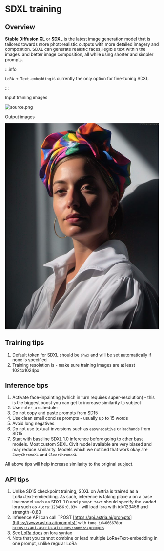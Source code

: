 # SDXL training
## Overview

**Stable Diffusion XL** or **SDXL** is the latest image generation model that is tailored towards more photorealistic outputs with more detailed imagery and composition. SDXL can generate realistic faces, legible text within the images, and better image composition, all while using shorter and simpler prompts.


:::info

`LoRA + Text-embedding` is currently the only option for fine-tuning SDXL.

:::

<div style={{ display: "grid", 'grid-template-columns': '1fr 1fr', gap: '1.5rem' }}>
<div>
Input training images

![source.png](./img/ai-photoshoot-input.png)
</div>

<div>

Output images

![generated.png](./img/sdxl-output.jpeg)
</div>
</div>

## Training tips

1. Default token for SDXL should be `ohwx` and will be set automatically if none is specified
2. Training resolution is - make sure training images are at least 1024x1024px

## Inference tips

1. Activate face-inpainting (which in turn requires super-resolution) - this is the biggest boost you can get to increase similarity to subject
2. Use `euler_a` scheduler
3. Do not copy and paste prompts from SD15
4. Use clean small concise prompts - usually up to 15 words
5. Avoid long negatives.
6. Do not use textual-inversions such as `easynegative` or `badhands` from SD15
7. Start with baseline SDXL 1.0 inference before going to other base models. Most custom SDXL Civit model available are very biased and may reduce similarity. Models which we noticed that work okay are `ZavyChromaXL` and `ClearChromaXL`

All above tips will help increase similarity to the original subject.

## API tips

1. Unlike SD15 checkpoint training, SDXL on Astria is trained as a LoRa+text-embedding. As such, inference is taking place a on a base line model such as SDXL 1.0 and `prompt.text` should specify the loaded lora such as `<lora:123456:0.83>` - will load lora with id=123456 and strength=0.83
2. Inference API can call ``POST [https://api.astria.ai/prompts](https://www.astria.ai/prompts)` with `tune_id=666678`or [`https://api.astria.ai/tunes/666678/prompts`](https://www.astria.ai/prompts)
3. See [LoRa docs](/docs/features/loras) on lora syntax
4. Note that you cannot combine or load multiple LoRa+Text-embedding in one prompt, unlike regular LoRa
